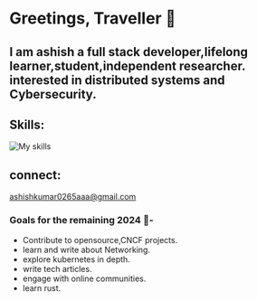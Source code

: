 
# Greetings, Traveller :wave:

## I am ashish a full stack developer,lifelong learner,student,independent researcher. interested in distributed systems and Cybersecurity.



## Skills:

![My skills](https://skillicons.dev/icons?i=js,python,c,cpp,go,kubernetes,docker,aws,bash,linux,mongodb,postgres)



## connect:
ashishkumar0265aaa@gmail.com

### Goals for the remaining 2024 :crystal_ball:- 
- Contribute to opensource,CNCF projects.
- learn and write about Networking.
- explore kubernetes in depth.
- write tech articles.
- engage with online communities.
- learn rust.